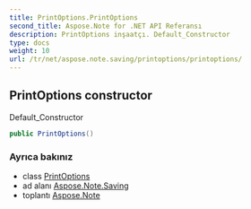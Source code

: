 ```yaml
---
title: PrintOptions.PrintOptions
second_title: Aspose.Note for .NET API Referansı
description: PrintOptions inşaatçı. Default_Constructor
type: docs
weight: 10
url: /tr/net/aspose.note.saving/printoptions/printoptions/
---
```

## PrintOptions constructor

Default_Constructor

```csharp
public PrintOptions()
```

### Ayrıca bakınız

* class [PrintOptions](../)
* ad alanı [Aspose.Note.Saving](../../printoptions/)
* toplantı [Aspose.Note](../../../)


